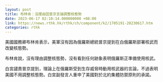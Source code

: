 ```yaml
---
layout: post
title: 布林肯：沒理由因普京言論調整核態勢
date: 2023-06-17 02:10:14.000000000 +08:00
link: https://news.rthk.hk/rthk/ch/component/k2/1705191-20230617.htm
categories: rthk
---
```


美國國務卿布林肯表示，美軍沒有因為俄羅斯總統普京提到在白俄羅斯部署核武而改變核態勢。

布林肯說，沒有理由調整核態勢，沒有看到任何跡象表明俄羅斯正準備使用核武。

白宮譴責普京提到，理論上在俄羅斯受到生存威脅時動用核武器的言論，不過表明美國不用調整核態勢。白宮副發言人重申了美國對於北約集體防禦原則的承諾。
